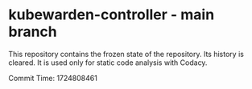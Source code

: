 # kubewarden-controller - main branch

This repository contains the frozen state of the repository.
Its history is cleared. It is used only for static code
analysis with Codacy.

Commit Time: 1724808461